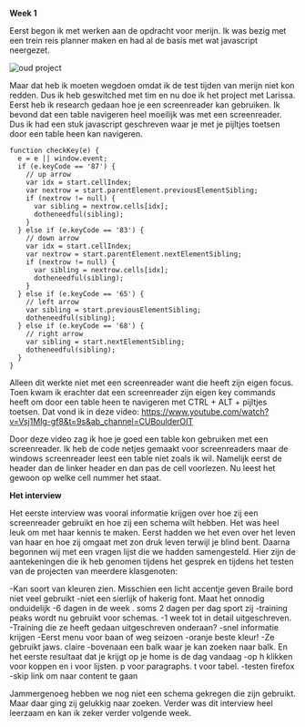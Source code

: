 
**Week 1**

Eerst begon ik met werken aan de opdracht voor merijn. Ik was bezig met een trein reis planner maken en had al de basis met wat javascript neergezet.

![oud project](https://user-images.githubusercontent.com/43068118/164673914-8ee279fd-48ac-4f9c-9456-390c0223df0c.png)

Maar dat heb ik moeten wegdoen omdat ik de test tijden van merijn niet kon redden. Dus ik heb geswitched met tim en nu doe ik het project met Larissa. Eerst heb ik research gedaan hoe je een screenreader kan gebruiken. Ik bevond dat een table navigeren heel moeilijk was met een screenreader. Dus ik had een stuk javascript geschreven waar je met je pijltjes toetsen door een table heen kan navigeren.

```
function checkKey(e) {
  e = e || window.event;
  if (e.keyCode == '87') {
    // up arrow
    var idx = start.cellIndex;
    var nextrow = start.parentElement.previousElementSibling;
    if (nextrow != null) {
      var sibling = nextrow.cells[idx];
      dotheneedful(sibling);
    }
  } else if (e.keyCode == '83') {
    // down arrow
    var idx = start.cellIndex;
    var nextrow = start.parentElement.nextElementSibling;
    if (nextrow != null) {
      var sibling = nextrow.cells[idx];
      dotheneedful(sibling);
    }
  } else if (e.keyCode == '65') {
    // left arrow
    var sibling = start.previousElementSibling;
    dotheneedful(sibling);
  } else if (e.keyCode == '68') {
    // right arrow
    var sibling = start.nextElementSibling;
    dotheneedful(sibling);
  }
}
```

Alleen dit werkte niet met een screenreader want die heeft zijn eigen focus. Toen kwam ik erachter dat een screenreader zijn eigen key commands heeft om door een table heen te navigeren met CTRL + ALT + pijltjes toetsen. Dat vond ik in deze video:
https://www.youtube.com/watch?v=Vsj1MIg-gf8&t=9s&ab_channel=CUBoulderOIT

Door deze video zag ik hoe je goed een table kon gebruiken met een screenreader. Ik heb de code netjes gemaakt voor screenreaders maar de windows screenreader leest een table niet zoals ik wil. Namelijk eerst de header dan de linker header en dan pas de cell voorlezen. Nu leest het gewoon op welke cell nummer het staat. 

**Het interview**

Het eerste interview was vooral informatie krijgen over hoe zij een screenreader gebruikt en hoe zij een schema wilt hebben. Het was heel leuk om met haar kennis te maken. Eerst hadden we het even over het leven van haar en hoe zij omgaat met zon druk leven terwijl je blind bent. Daarna begonnen wij met een vragen lijst die we hadden samengesteld. Hier zijn de aantekeningen die ik heb genomen tijdens het gesprek en tijdens het testen van de projecten van meerdere klasgenoten:

-Kan soort van kleuren zien. Misschien een licht accentje geven
Braile bord niet veel gebruikt
-niet een sierlijk of hakerig font. Maat het onnodig onduidelijk
-6 dagen in de week . soms 2 dagen per dag sport zij
-training peaks wordt nu gebruikt voor schemas.
-1 week tot in detail uitgeschreven.
-Training die ze heeft gedaan uitgeschreven onderaan?
-snel informatie krijgen
-Eerst menu voor baan of weg seizoen
-oranje beste kleur!
-Ze gebruikt jaws. claire
-bovenaan een balk waar je kan zoeken naar balk. En het eerste resultaat dat je krijgt op je home is de dag vandaag
-op h klikken voor koppen en i voor lijsten. p voor paragraphs. t voor tabel.
-testen firefox
-skip link om naar content te gaan

Jammergenoeg hebben we nog niet een schema gekregen die zijn gebruikt. Maar daar ging zij gelukkig naar zoeken. Verder was dit interview heel leerzaam en kan ik zeker verder volgende week.





